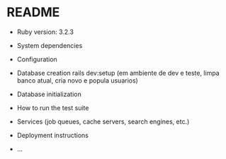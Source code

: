 # README
* Ruby version: 3.2.3

* System dependencies

* Configuration

* Database creation
rails dev:setup (em ambiente de dev e teste, limpa banco atual, cria novo e popula usuarios)

* Database initialization

* How to run the test suite

* Services (job queues, cache servers, search engines, etc.)

* Deployment instructions

* ...
